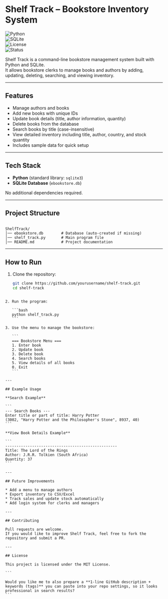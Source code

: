 # Shelf Track – Bookstore Inventory System  

![Python](https://img.shields.io/badge/Python-3.9%2B-blue?logo=python&logoColor=white)  
![SQLite](https://img.shields.io/badge/Database-SQLite-green?logo=sqlite&logoColor=white)  
![License](https://img.shields.io/badge/License-MIT-yellow)  
![Status](https://img.shields.io/badge/Status-Active-brightgreen)  

Shelf Track is a command-line bookstore management system built with Python and SQLite.  
It allows bookstore clerks to manage books and authors by adding, updating, deleting, searching, and viewing inventory.  

---

## Features  
- Manage authors and books  
- Add new books with unique IDs  
- Update book details (title, author information, quantity)  
- Delete books from the database  
- Search books by title (case-insensitive)  
- View detailed inventory including title, author, country, and stock quantity  
- Includes sample data for quick setup  

---

## Tech Stack  
- **Python** (standard library: `sqlite3`)  
- **SQLite Database** (`ebookstore.db`)  

No additional dependencies required.  

---

## Project Structure  
```

ShelfTrack/
│── ebookstore.db        # Database (auto-created if missing)
│── shelf_track.py       # Main program file
│── README.md            # Project documentation

````

---

## How to Run  

1. Clone the repository:  
   ```bash
   git clone https://github.com/yourusername/shelf-track.git
   cd shelf-track
````

2. Run the program:

   ```bash
   python shelf_track.py
   ```

3. Use the menu to manage the bookstore:

   ```
   === Bookstore Menu ===
   1. Enter book
   2. Update book
   3. Delete book
   4. Search books
   5. View details of all books
   0. Exit
   ```

---

## Example Usage

**Search Example**

```
--- Search Books ---
Enter title or part of title: Harry Potter
(3002, "Harry Potter and the Philosopher's Stone", 8937, 40)
```

**View Book Details Example**

```
--------------------------------------------------
Title: The Lord of the Rings
Author: J.R.R. Tolkien (South Africa)
Quantity: 37
```

---

## Future Improvements

* Add a menu to manage authors
* Export inventory to CSV/Excel
* Track sales and update stock automatically
* Add login system for clerks and managers

---

## Contributing

Pull requests are welcome.
If you would like to improve Shelf Track, feel free to fork the repository and submit a PR.

---

## License

This project is licensed under the MIT License.

```

Would you like me to also prepare a **1-line GitHub description + keywords (tags)** you can paste into your repo settings, so it looks professional in search results?
```
